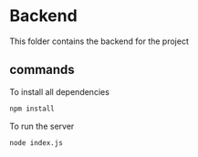 # Backend

This folder contains the backend for the project

## commands

To install all dependencies
```sh
npm install
```

To run the server
``` sh
node index.js
```
